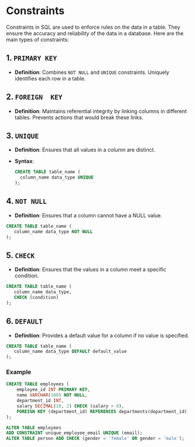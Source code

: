 # Constraints

Constraints in SQL are used to enforce rules on the data in a table. They ensure the accuracy and reliability of the data in a database. Here are the main types of constraints:

## 1. `PRIMARY KEY`

- **Definition**: Combines `NOT NULL` and `UNIQUE` constraints. Uniquely identifies each row in a table.

## 2. `FOREIGN  KEY`

- **Definition**: Maintains referential integrity by linking columns in different tables. Prevents actions that would break these links.

## 3. `UNIQUE`

- **Definition**: Ensures that all values in a column are distinct.
- **Syntax**:

  ```sql
  CREATE TABLE table_name (
    column_name data_type UNIQUE
  );
  ```

## 4. `NOT NULL`

- **Definition**: Ensures that a column cannot have a NULL value.

```sql
CREATE TABLE table_name (
   column_name data_type NOT NULL
);
```

## 5. `CHECK`

- **Definition**: Ensures that the values in a column meet a specific condition.

```sql
CREATE TABLE table_name (
   column_name data_type,
   CHECK (condition)
);
```

## 6. `DEFAULT`

- **Definition**: Provides a default value for a column if no value is specified.

```sql
CREATE TABLE table_name (
   column_name data_type DEFAULT default_value
);
```

### Example

```sql
CREATE TABLE employees (
    employee_id INT PRIMARY KEY,
    name VARCHAR(100) NOT NULL,
    department_id INT,
    salary DECIMAL(10, 2) CHECK (salary > 0),
    FOREIGN KEY (department_id) REFERENCES departments(department_id)
);
```

```sql
ALTER TABLE employees
ADD CONSTRAINT unique_employee_email UNIQUE (email);
ALTER TABLE person ADD CHECK (gender = 'female' OR gender = 'male');
```
